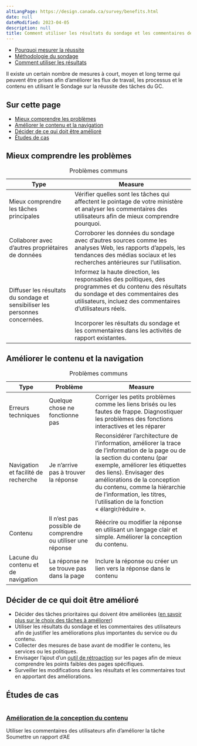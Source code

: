 ```yaml
---
altLangPage: https://design.canada.ca/survey/benefits.html
date: null
dateModified: 2023-04-05
description: null
title: Comment utiliser les résultats du sondage et les commentaires des visiteurs
---
```


<div class="gc-stp-stp">
    <div class="row">
        <ul class="toc lst-spcd col-md-12">
            <li class="col-md-4 col-sm-6"><a class="list-group-item" href="apercu-srt.html">Pourquoi mesurer la réussite</a></li>
            <li class="col-md-4 col-sm-6"><a class="list-group-item" href="methodologie.html">Méthodologie du sondage</a></li>
            <li class="col-md-4 col-sm-6"><a class="list-group-item active" href="utiliser.html">Comment utiliser les résultats</a></li>
        </ul>
    </div>
</div>

Il existe un certain nombre de mesures à court, moyen et long terme qui peuvent être prises afin d’améliorer les flux de travail, les processus et le contenu en utilisant le Sondage sur la réussite des tâches du GC.

## Sur cette page

* [Mieux comprendre les problèmes](#mieux-comprendre-les-problèmes)
* [Améliorer le contenu et la navigation](#améliorer-le-contenu-et-la-navigation)
* [Décider de ce qui doit être amélioré](#décider-de-ce-qui-doit-être-amélioré)
* [Études de cas](#études-de-cas)

## Mieux comprendre les problèmes

<table class="provisional gc-table table table-striped" id="myTable1">
    <caption class="wb-inv">Problèmes communs</caption>
    <thead>
        <tr>
            <th scope="col">Type</th>
            <th scope="col">Measure</th>
        </tr>
    </thead>
    <tbody>
        <tr>
            <td data-label="Type"><span class="text-left">Mieux comprendre les tâches principales</span></td>
            <td data-label="Measure"><span class="text-left">Vérifier quelles sont les tâches qui affectent le pointage de votre ministère et analyser les commentaires des utilisateurs afin de mieux comprendre pourquoi.</span></td>
        </tr>
        <tr>
            <td data-label="Type"><span class="text-left">Collaborer avec d’autres propriétaires de données</span></td>
            <td data-label="Measure"><span class="text-left">Corroborer les données du sondage avec d’autres sources comme les analyses Web, les rapports d’appels, les tendances des médias sociaux et les recherches antérieures sur l’utilisation.</span></td>
        </tr>
        <tr>
            <td data-label="Type"><span class="text-left">Diffuser les résultats du sondage et sensibiliser les personnes concernées.</span></td>
            <td data-label="Measure"><span class="text-left">Informez la haute direction, les responsables des politiques, des programmes et du contenu des résultats du sondage et des commentaires des utilisateurs, incluez des commentaires d’utilisateurs réels.
            <br><br>Incorporer les résultats du sondage et les commentaires dans les activités de rapport existantes.</span></td>
        </tr>
    </tbody>
</table>

## Améliorer le contenu et la navigation

<table class="provisional gc-table table table-striped" id="myTable1">
    <caption class="wb-inv">Problèmes communs</caption>
    <thead>
        <tr>
            <th scope="col">Type</th>
            <th scope="col">Problème</th>
            <th scope="col">Measure</th>
        </tr>
    </thead>
    <tbody>
        <tr>
            <td data-label="Type"><span class="text-left">Erreurs techniques</span></td>
            <td data-label="Problème"><span class="text-left">Quelque chose ne fonctionne pas</span></td>
            <td data-label="Measure"><span class="text-left">Corriger les petits problèmes comme les liens brisés ou les fautes de frappe. Diagnostiquer les problèmes des fonctions interactives et les réparer</span></td>
        </tr>
        <tr>
            <td data-label="Type"><span class="text-left">Navigation et facilité de recherche</span></td>
            <td data-label="Problème"><span class="text-left">Je n’arrive pas à trouver la réponse</span></td>
            <td data-label="Measure"><span class="text-left">Reconsidérer l’architecture de l’information, améliorer la trace de l’information de la page ou de la section du contenu (par exemple, améliorer les étiquettes des liens). Envisager des améliorations de la conception du contenu, comme la hiérarchie de l’information, les titres, l’utilisation de la fonction «&nbsp;élargir/réduire&nbsp;».</span></td>
        </tr>
        <tr>
            <td data-label="Type"><span class="text-left">Contenu</span></td>
            <td data-label="Problème"><span class="text-left">Il n’est pas possible de comprendre ou utiliser une réponse</span></td>
            <td data-label="Measure"><span class="text-left">Réécrire ou modifier la réponse en utilisant un langage clair et simple. Améliorer la conception du contenu.</span></td>
        </tr>
        <tr>
            <td data-label="Type"><span class="text-left">Lacune du contenu et de navigation</span></td>
            <td data-label="Problème"><span class="text-left">La réponse ne se trouve pas dans la page</span></td>
            <td data-label="Measure"><span class="text-left">Inclure la réponse ou créer un lien vers la réponse dans le contenu</span></td>
        </tr>
    </tbody>
</table>

## Décider de ce qui doit être amélioré

* Décider des tâches prioritaires qui doivent être améliorées ([en savoir plus sur le choix des tâches à améliorer](decider.html))
* Utiliser les résultats du sondage et les commentaires des utilisateurs afin de justifier les améliorations plus importantes du service ou du contenu.
* Collecter des mesures de base avant de modifier le contenu, les services ou les politiques.
* Envisager l’ajout d’un [outil de rétroaction](https://conception.canada.ca/amelioration-continue/mesure/retroaction.html) sur les pages afin de mieux comprendre les points faibles des pages spécifiques.
* Surveiller les modifications dans les résultats et les commentaires tout en apportant des améliorations.

## Études de cas

<div class="row wb-eqht-grd main-card mrgn-tp-lg">
    <div class="col-md-4">
        <div class="hght-inhrt">
            <div class="hidden-xs hidden-sm">
                <img src="images/ae-bouton.jpg" alt="" class="img-responsive mrgn-bttm-md thumbnail" />
            </div>
            <h3><a class='stretched-link' href="cas-ae.html">Amélioration de la conception du contenu</a></h3>
            <p>Utiliser les commentaires des utilisateurs afin d’améliorer la tâche Soumettre un rapport d’AE</p>
        </div>
    </div>
</div>
